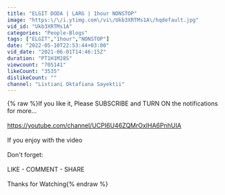 ```yaml
---
title: "ELGIT DODA | LARG | 1hour NONSTOP"
image: "https:\/\/i.ytimg.com\/vi\/Ukb3XRTMs1A\/hqdefault.jpg"
vid_id: "Ukb3XRTMs1A"
categories: "People-Blogs"
tags: ["ELGIT","1hour","NONSTOP"]
date: "2022-05-10T22:53:44+03:00"
vid_date: "2021-06-01T14:46:15Z"
duration: "PT1H1M28S"
viewcount: "705141"
likeCount: "3535"
dislikeCount: ""
channel: "Listiani Oktafiana Sayektii"
---
```

{% raw %}If you like it, Please SUBSCRIBE and TURN ON the notifications for more... <br /><br /><a rel="nofollow" target="blank" href="https://youtube.com/channel/UCPI6U46ZQMrOxlHA6PnhUIA">https://youtube.com/channel/UCPI6U46ZQMrOxlHA6PnhUIA</a><br /><br />If you enjoy with the video<br /><br />Don't forget:<br /><br />LIKE - COMMENT - SHARE<br /><br />Thanks for Watching{% endraw %}
